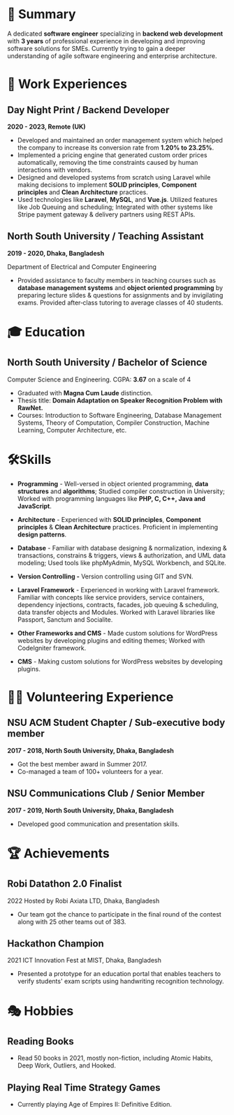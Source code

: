# 📃 Summary

A dedicated **software engineer** specializing in **backend web development** with **3 years** of professional experience in developing and improving software solutions for SMEs. Currently trying to gain a deeper understanding of agile software engineering and enterprise architecture.

# 💼 Work Experiences

## ****Day Night Print / Backend Developer****

**2020 - 2023, Remote (UK)**

- Developed and maintained an order management system which helped the company to increase its conversion rate from **1.20% to 23.25%**.
- Implemented a pricing engine that generated custom order prices automatically, removing the time constraints caused by human interactions with vendors.
- Designed and developed systems from scratch using Laravel while making decisions to implement **SOLID principles**, **Component principles** and **Clean Architecture** practices.
- Used technologies like **Laravel**, **MySQL**, and **Vue.js**. Utilized features like Job Queuing and scheduling; Integrated with other systems like Stripe payment gateway & delivery partners using REST APIs.

## ****North South University / Teaching Assistant****

**2019 - 2020, Dhaka, Bangladesh**

Department of Electrical and Computer Engineering

- Provided assistance to faculty members in teaching courses such as **database management systems** and **object oriented programming** by preparing lecture slides & questions for assignments and by invigilating exams. Provided after‑class tutoring to average classes of 40 students.

# 🎓 Education

## **North South University /** Bachelor of Science

Computer Science and Engineering. CGPA: **3.67** on a scale of 4

- Graduated with **Magna Cum Laude** distinction.
- Thesis title: **Domain Adaptation on Speaker Recognition Problem with RawNet.**
- Courses: Introduction to Software Engineering, Database Management Systems, Theory of Computation, Compiler Construction, Machine Learning, Computer Architecture, etc.

# 🛠****Skills****

- **Programming** - Well-versed in object oriented programming, **data structures** and **algorithms**; Studied compiler construction in University; Worked with programming languages like **PHP, C, C++, Java and JavaScript**.  

- **Architecture** - Experienced with **SOLID principles**, **Component principles** & **Clean Architecture** practices. Proficient in implementing **design patterns**.


- **Database** - Familiar with database designing & normalization, indexing & transactions, constrains & triggers, views & authorization, and UML data modeling;  Used tools like phpMyAdmin, MySQL Workbench, and SQLite.


- **Version Controlling -** Version controlling using GIT and SVN.

- **Laravel Framework** - Experienced in working with Laravel framework. Familiar with concepts like service providers, service containers, dependency injections, contracts, facades, job queuing & scheduling, data transfer objects and Modules. Worked with Laravel libraries like Passport, Sanctum and Socialite.

- **Other Frameworks and CMS** - Made custom solutions for WordPress websites by developing plugins and editing themes; Worked with CodeIgniter framework.

- **CMS** - Making custom solutions for WordPress websites by developing plugins.

# 🦸‍♂️ ****Volunteering Experience****

## **NSU ACM Student Chapter /** Sub-executive body member

**2017 - 2018, North South University, Dhaka, Bangladesh**

- Got the best member award in Summer 2017.
- Co-managed a team of 100+ volunteers for a year.

## **NSU Communications Club /** Senior Member

**2017 - 2019, North South University, Dhaka, Bangladesh**

- Developed good communication and presentation skills.

# 🏆 Achievements

## **Robi Datathon 2.0 Finalist**

2022 Hosted by Robi Axiata LTD, Dhaka, Bangladesh

- Our team got the chance to participate in the final round of the contest along with 25 other teams out of 383.

## **Hackathon Champion**

2021 ICT Innovation Fest at MIST, Dhaka, Bangladesh

- Presented a prototype for an education portal that enables teachers to verify students' exam scripts using handwriting recognition technology.

# 🎭 Hobbies

## **Reading Books**

- Read 50 books in 2021, mostly non-fiction, including Atomic Habits, Deep Work, Outliers, and Hooked.

## Playing Real Time Strategy Games

- Currently playing Age of Empires II: Definitive Edition.
